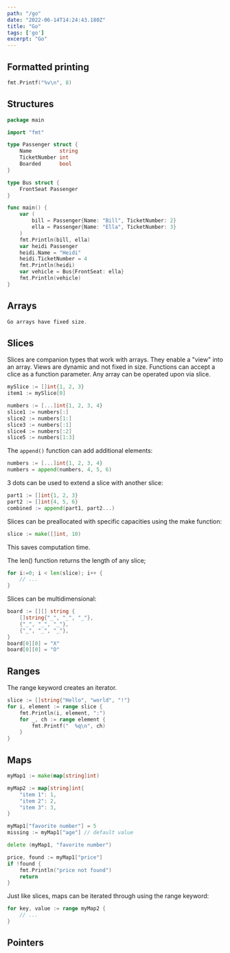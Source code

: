 ```yaml
---
path: "/go"
date: "2022-06-14T14:24:43.180Z"
title: "Go"
tags: ['go']
excerpt: "Go"
---
```


## Formatted printing

```go
fmt.Printf("%v\n", 8)
```

## Structures

```go
package main

import "fmt"

type Passenger struct {
	Name         string
	TicketNumber int
	Boarded      bool
}

type Bus struct {
	FrontSeat Passenger
}

func main() {
	var (
		bill = Passenger{Name: "Bill", TicketNumber: 2}
		ella = Passenger{Name: "Ella", TicketNumber: 3}
	)
	fmt.Println(bill, ella)
	var heidi Passenger
	heidi.Name = "Heidi"
	heidi.TicketNumber = 4
	fmt.Println(heidi)
	var vehicle = Bus{FrontSeat: ella}
	fmt.Println(vehicle)
}
```

## Arrays

```go
Go arrays have fixed size. 
```

## Slices

Slices are companion types that work with arrays. 
They enable a "view" into an array.
Views are dynamic and not fixed in size.
Functions can accept a clice as a function parameter.
Any array can be operated upon via slice.

```go
mySlice := []int{1, 2, 3}
item1 := mySlice[0]
```

```go
numbers := [...]int{1, 2, 3, 4}
slice1 := numbers[:]
slice2 := numbers[1:]
slice3 := numbers[:1]
slice4 := numbers[:2]
slice5 := numbers[1:3]
```

The ```append()``` function can add additional elements:

```go
numbers := [...]int{1, 2, 3, 4}
numbers = append(numbers, 4, 5, 6)
```

3 dots can be used to extend a slice with another slice:

```go
part1 := []int{1, 2, 3}
part2 := []int{4, 5, 6}
combined := append(part1, part2...)
```

Slices can be preallocated with specific capacities using the make function:

```go
slice := make([]int, 10)
```

This saves computation time.

The len() function returns the length of any slice;

```go
for i:=0; i < len(slice); i++ {
	// ...
}
```

Slices can be multidimensional:

```go
board := [][] string {
	[]string{"_", "_", "_"},
	{"_", "_", "_"},
	{"_", "_", "_"},
}
board[0][0] = "X"
board[0][0] = "O"
```

## Ranges

The range keyword creates an iterator.

```go
slice := []string{"Hello", "world", "!"}
for i, element := range slice {
	fmt.Println(i, element, ":")
	for _, ch := range element {
		fmt.Printf("  %q\n", ch)
	}
}
```

## Maps

```go
myMap1 := make(map[string]int)

myMap2 := map[string]int{
	"item 1": 1,
	"item 2": 2,
	"item 3": 3,
}

myMap1["favorite number"] = 5
missing := myMap1["age"] // default value

delete (myMap1, "favorite number")

price, found := myMap1["price"]
if !found {
	fmt.Println("price not found")
	return
}
```

Just like slices, maps can be iterated through using the range keyword:
```go
for key, value := range myMap2 {
	// ...
}
```


## Pointers

```go
```

